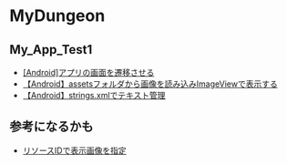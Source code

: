# MyDungeon

## My_App_Test1

- [[Android]アプリの画面を遷移させる](https://akira-watson.com/android/activity-1.html)
- [【Android】assetsフォルダから画像を読み込みImageViewで表示する](https://qiita.com/cv_carnavi/items/a019095999e815acbcea)
- [【Android】strings.xmlでテキスト管理](https://www.ahiru-sewingstore.com/entry/2017/11/23/230007)

## 参考になるかも

- [リソースIDで表示画像を指定](https://www.javadrive.jp/android/imagebutton/index3.html)
